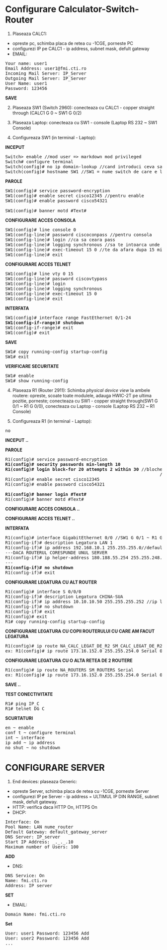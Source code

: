 # Configurare Calculator-Switch-Router

1. Plaseaza CALC1:
+ opreste pc, schimba placa de retea cu -1CGE, porneste PC
+ configurezi IP pe CALC1 - ip address, subnet mask, defult gateway
+ EMAIL:
<pre>
Your name: user1
Email Address: user1@fmi.cti.ro
Incoming Mail Server: IP_Server
Outgoing Mail Server: IP_Server
User Name: user1
Password: 123456
</pre>
**SAVE**

2. Plaseaza SW1 (Switch 2960): conecteaza cu CALC1 - copper straight through (CALC1 G 0 ~ SW1 G 0/2)

3. Plaseaza Laptop: conecteaza cu SW1 - console (Laptop RS 232 ~ SW1 Console)

3. Configureaza SW1 (in terminal - Laptop):

**INCEPUT**

<pre>
Switch> enable //mod user => markdown mod privileged
Switch# configure terminal
Switch(config)# no ip domain-lookup //cand introduci ceva sa nu astepti degeaba
Switch(config)# hostname SW1 //SW1 = nume switch de care e legat
</pre>
**PAROLE**
<pre>
SW1(config)# service password-encryption
SW1(config)# enable secret cisco12345 //pentru enable
SW1(config)# enable password cisco54321

SW1(config)# banner motd #Text#
</pre>
**CONFIGURARE ACCES CONSOLA**
<pre>
SW1(config)# line console 0
SW1(config-line)# password ciscoconpass //pentru consola
SW1(config-line)# login //ca sa ceara pass
SW1(config-line)# logging synchronous //sa te intoarca unde ai ramas daca vin mesaje de la OS
SW1(config-line)# exec-timeout 15 0 //te da afara dupa 15 minute si 0 secunde
SW1(config-line)# exit
</pre>
**CONFIGURARE ACCES TELNET**
<pre>
SW1(config)# line vty 0 15
SW1(config-line)# password ciscovtypass
SW1(config-line)# login
SW1(config-line)# logging synchronous
SW1(config-line)# exec-timeout 15 0
SW1(config-line)# exit
</pre>
**INTERFATA**
<pre>
SW1(config)# interface range FastEthernet 0/1-24
<b>SW1(config-if-range)# shutdown</b>
SW1(config-if-range)# exit
SW1(config)# exit
</pre>
**SAVE**
<pre>
SW1# copy running-config startup-config
SW1# exit
</pre>
**VERIFICARE SECURITATE**
<pre>
SW1# enable
SW1# show running-config
</pre>

4. Plaseaza R1 (Router 2911): Schimba <i>physical device view</i> la ambele routere: opreste, scoate toate modulele, adauga HWIC-2T pe ultima pozitie, porneste; conecteaza cu SW1 - copper straight through(SW1 G 0/1 ~ R1 G 0/0), conecteaza cu Laptop - console (Laptop RS 232 ~ R1 Console)

5. Configureaza R1 (in terminal - Laptop):

<pre>
no
</pre>
**INCEPUT ..**

**PAROLE**
<pre>
R1(config)# service password-encryption
<b>R1(config)# security passwords min-length 10</b>
<b>R1(config)# login block-for 20 attempts 2 within 30</b> //blocheaza timp de 20 de secunde la doua incercari gresite
                                                           //in interval de 30 de secunde
R1(config)# enable secret cisco12345
R1(config)# enable password cisco54321

<b>R1(config)# banner login #Text#</b>
R1(config)# banner motd #Text#
</pre>
**CONFIGURARE ACCES CONSOLA ..**

**CONFIGURARE ACCES TELNET ..**

**INTERFATA**
<pre>
R1(config)# interface GigabitEthernet 0/0 //SW1 G 0/1 ~ R1 G 0/0
R1(config-if)# description Legatura LAN 1
R1(config-if)# ip address 192.168.10.1 255.255.255.0//default gateway CALC1, subnet mask CALC 1
---DACA ROUTERUL CORESPUNDE UNUL SERVER
R1(config-if)# ip helper-address 180.188.55.254 255.255.248.0 //IP Server, subnet mask Server
---
<b>R1(config-if)# no shutdown</b>
R1(config-if)# exit
</pre>

**CONFIGURARE LEGATURA CU ALT ROUTER**
<pre>
R1(config)# interface S 0/0/0
R1(config-if)# description Legatura CHINA-SUA
R1(config-if)# ip address 10.10.10.50 255.255.255.252 //ip legatura cu celalalt router
R1(config-if)# no shutdown
R1(config-if)# exit
R1(config)# exit
R1# copy running-config startup-config
</pre>

**CONFIGURARE LEGATURA CU COPII ROUTERULUI CU CARE AM FACUT LEGATURA**

<pre>
R1(config)# ip route NA_CALC_LEGAT_DE_R2 SM_CALC_LEGAT_DE_R2 Serial
ex: R1(config)# ip route 173.16.152.0 255.255.254.0 Serial 0/0/0
</pre>

**CONFIGURARE LEGATURA CU O ALTA RETEA DE 2 ROUTERE**

<pre>
R1(config)# ip route NA_ROUTERS SM_ROUTERS Serial
ex: R1(config)# ip route 173.16.152.0 255.255.254.0 Serial 0/0/0
</pre>

**SAVE ..**

**TEST CONECTIVITATE**
<pre>
R1# ping IP_C
R1# telnet DG_C
</pre>

**SCURTATURI**
<pre>
en ~ enable
conf t ~ configure terminal
int ~ interface
ip add ~ ip address
no shut ~ no shutdown
</pre>

# CONFIGURARE SERVER

1. End devices: plaseaza Generic:
+ opreste Server, schimba placa de retea cu -1CGE, porneste Server
+ configurezi IP pe Server - ip address = ULTIMUL IP DIN RANGE, subnet mask, defult gateway.
+ HTTP: verifica daca HTTP On, HTTPS On
+ DHCP:
<pre>
Interface: On
Pool Name: LAN nume_router
Default Gateway: default_gateway_server
DNS Server: IP_server
Start IP Address: _._._.10
Maximum number of Users: 100
</pre>
**ADD**

+ DNS:
<pre>
DNS Service: On
Name: fmi.cti.ro
Address: IP_server
</pre>
**SET**

+ EMAIL:
<pre>
Domain Name: fmi.cti.ro
</pre>
**Set**
<pre>
User: user1 Password: 123456 Add
User: user2 Password: 123456 Add
...
</pre>
